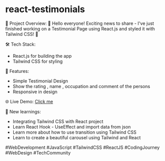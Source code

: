 # react-testimonials

🔗 Project Overview:
🎉 Hello everyone! Exciting news to share - I've just finished working on a Testimonial Page using React.js and styled it with Tailwind CSS! 🚀

🛠️ Tech Stack:
- React.js for building the app
- Tailwind CSS for styling

🌟 Features:
- Simple Testimonial Design
- Show the rating , name , occupation and comment of the persons
- Responsive in design

🌐 Live Demo: [Click me](https://akashakp-react-testimonials.netlify.app/)

🙌 New learnings:
- Integrating Tailwind CSS with React project
- Learn React Hook - UseEffect and import data from json
- Learn more about how to use transition using Tailwind CSS
- Learn to create a beautiful carousel using Tailwind and React

#WebDevelopment #JavaScript #TailwindCSS #ReactJS #CodingJourney #WebDesign #TechCommunity
